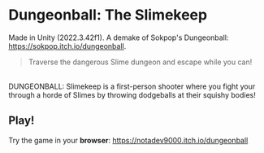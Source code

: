 # Dungeonball: The Slimekeep

Made in Unity (2022.3.42f1).
A demake of Sokpop's Dungeonball: https://sokpop.itch.io/dungeonball.
<br />
> Traverse the dangerous Slime dungeon and escape while you can!
<br />
DUNGEONBALL: Slimekeep is a first-person shooter where you fight your through a horde of Slimes by throwing dodgeballs at their squishy bodies!

## Play!
Try the game in your **browser**:
https://notadev9000.itch.io/dungeonball
